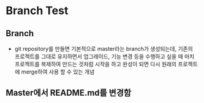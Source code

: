 # Branch Test

## Branch
* git repository를 만들면 기본적으로 master라는 branch가 생성되는데, 기존의 프로젝트를 그대로 유지하면서 업그레이드, 기능 변경 등을 수행하고 싶을 때 마치 프로젝트를 복제하여 만드는 것처럼 시작을 하고 완성이 되면 다시 원래의 프로젝트에 merge하여 사용 할 수 있는 개념

## Master에서 README.md를 변경함